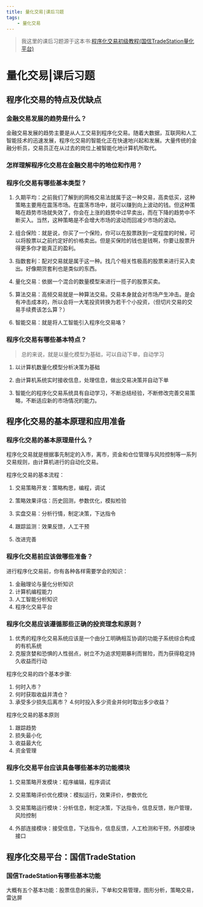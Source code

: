 ```yaml
---
title: 量化交易|课后习题
tags:
    - 量化交易
---
```


> 我这里的课后习题源于这本书:[程序化交易初级教程(国信TradeStation量化平台) ](https://www.amazon.cn/dp/B072ZGRZ53)

# 量化交易|课后习题



## 程序化交易的特点及优缺点

### 金融交易发展的趋势是什么？

金融交易发展的趋势主要是从人工交易到程序化交易。随着大数据，互联网和人工智能技术的迅速发展，程序化交易的智能化正在快速地兴起和发展。大量传统的金融分析员，交易员正在从过去的岗位上被智能化地计算机所取代。

### 怎样理解程序化交易在金融交易中的地位和作用？



### 程序化交易有哪些基本类型？

1. 久期平均：之前我们了解到的网格交易法就属于这一种交易，高卖低买，这种策略主要用在震荡市场。在震荡市场中，就可以赚到向上波动的钱。但这种策略在趋势市场就失效了，你会在上涨的趋势中过早卖出，而在下降的趋势中不断买入。当然，这种策略是不会增大市场的波动而回减少市场的波动。

2. 组合保险：就是说，你买了一个保险，你可以在股票跌到一定程度的时候，可以将股票以之前约定好的价格卖出。但是买保险的钱也是钱啊，你要让股票升得更多你才能真正的盈利。

3. 指数套利：配对交易就是属于这一种。找几个相关性极高的股票来进行买入卖出。好像期货套利也是类似的东西。

4. 量化交易：依据一个混合的数量模型来进行一揽子的股票买卖。

5. 算法交易：高频交易就是一种算法交易。交易本身就会对市场产生冲击。是会有冲击成本的，所以会将一大笔投资转换为若干个小投资，（但切片交易的交易手续费该怎么算？）

6. 智能交易：就是将人工智能引入程序化交易咯？

### 程序化交易有哪些基本特点？

> 总的来说，就是以量化模型为基础，可以自动下单，自动学习

1. 以计算机数量化模型分析决策为基础

2. 由计算机系统实时接收信息，处理信息，做出交易决策并自动下单

3. 智能化的程序化交易系统具有自动学习，不断总结经验，不断修改完善交易策略，不断适应新的市场情况的能力。

## 程序化交易的基本原理和应用准备

### 程序化交易的基本原理是什么？

程序化交易就是根据事先制定的入市，离市，资金和仓位管理与风险控制等一系列交易规则，由计算机进行的自动化交易。

程序化交易的基本流程：

1. 交易策略开发：策略构思，编程，调试

2. 策略效果评估：历史回测，参数优化，模拟检验

3. 实盘交易：分析行情，制定决策，下达指令

4. 跟踪监测：效果反馈，人工干预

5. 改进完善

### 程序化交易前应该做哪些准备？

进行程序化交易前，你有各种各样需要学会的知识：

1. 金融理论与量化分析知识
2. 计算机编程能力
3. 人工智能分析知识
4. 程序化交易平台

### 程序化交易应该遵循那些正确的投资理念和原则？

1. 优秀的程序化交易系统应该是一个由分工明确相互协调的功能子系统综合构成的有机系统
2. 克服贪婪和恐惧的人性弱点，树立不为追求短期暴利而冒险，而为获得稳定持久收益而行动

程序化交易的四个基本步骤:

1. 何时入市？
2. 何时获取收益并清仓？
3. 承受多少损失后离市？
4.何时投入多少资金并何时取出多少收益？

程序化交易的基本原则

1. 跟踪趋势
2. 损失最小化
3. 收益最大化
4. 资金管理

### 程序化交易平台应该具备哪些基本的功能模块

1. 交易策略开发模块：程序编辑，程序调试

2. 交易策略评价优化模块：模拟运行，效果评价，参数优化

3. 交易策略运行模块：分析信息，制定决策，下达指令，信息反馈，账户管理，风险控制

4. 外部连接模块：接受信息，下达指令，信息反馈，人工检测和干预，外部模块接口

## 程序化交易平台：国信TradeStation

### 国信TradeStation有哪些基本功能

大概有五个基本功能：股票信息的展示，下单和交易管理，图形分析，策略交易，雷达屏

### 












